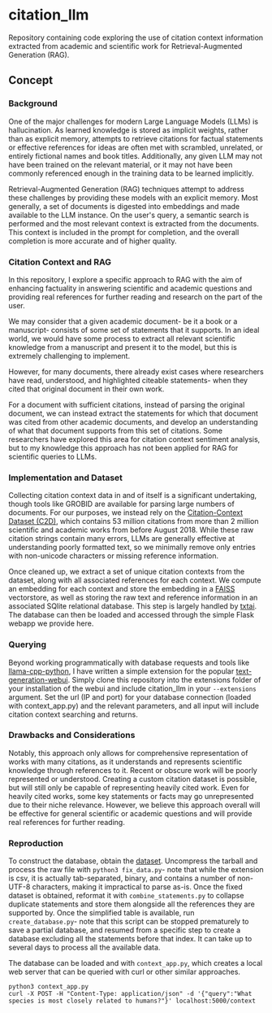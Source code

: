 # citation_llm
Repository containing code exploring the use of citation context information extracted from academic and scientific work for Retrieval-Augmented Generation (RAG).

## Concept

### Background 

One of the major challenges for modern Large Language Models (LLMs) is hallucination. As learned knowledge is stored as implicit weights, rather than as explicit memory, attempts to retrieve citations for factual statements or effective references for ideas are often met with scrambled, unrelated, or entirely fictional names and book titles. Additionally, any given LLM may not have been trained on the relevant material, or it may not have been commonly referenced enough in the training data to be learned implicitly.

Retrieval-Augmented Generation (RAG) techniques attempt to address these challenges by providing these models with an explicit memory. Most generally, a set of documents is digested into embeddings and made available to the LLM instance. On the user's query, a semantic search is performed and the most relevant context is extracted from the documents. This context is included in the prompt for completion, and the overall completion is more accurate and of higher quality.

### Citation Context and RAG

In this repository, I explore a specific approach to RAG with the aim of enhancing factuality in answering scientific and academic questions and providing real references for further reading and research on the part of the user.

We may consider that a given academic document- be it a book or a manuscript- consists of some set of statements that it supports. In an ideal world, we would have some process to extract all relevant scientific knowledge from a manuscript and present it to the model, but this is extremely challenging to implement.

However, for many documents, there already exist cases where researchers have read, understood, and highlighted citeable statements- when they cited that original document in their own work.

For a document with sufficient citations, instead of parsing the original document, we can instead extract the statements for which that document was cited from other academic documents, and develop an understanding of what that document supports from this set of citations. Some researchers have explored this area for citation context sentiment analysis, but to my knowledge this approach has not been applied for RAG for scientific queries to LLMs.

### Implementation and Dataset

Collecting citation context data in and of itself is a significant undertaking, though tools like GROBID are available for parsing large numbers of documents. For our purposes, we instead rely on the [Citation-Context Dataset (C2D)](https://ordo.open.ac.uk/articles/dataset/Citation-Context_Dataset_C2D_/6865298/1), which contains 53 million citations from more than 2 million scientific and academic works from before August 2018. While these raw citation strings contain many errors, LLMs are generally effective at understanding poorly formatted text, so we minimally remove only entries with non-unicode characters or missing reference information.

Once cleaned up, we extract a set of unique citation contexts from the dataset, along with all associated references for each context. We compute an embedding for each context and store the embedding in a [FAISS](https://github.com/facebookresearch/faiss) vectorstore, as well as storing the raw text and reference information in an associated SQlite relational database. This step is largely handled by [txtai](https://github.com/neuml/txtai). The database can then be loaded and accessed through the simple Flask webapp we provide here.

### Querying

Beyond working programmatically with database requests and tools like [llama-cpp-python](https://github.com/abetlen/llama-cpp-python), I have written a simple extension for the popular [text-generation-webui](https://github.com/oobabooga/text-generation-webui). Simply clone this repository into the extensions folder of your installation of the webui and include citation_llm in your `--extensions` argument. Set the url (IP and port) for your database connection (loaded with context_app.py) and the relevant parameters, and all input will include citation context searching and returns.

### Drawbacks and Considerations

Notably, this approach only allows for comprehensive representation of works with many citations, as it understands and represents scientific knowledge through references to it. Recent or obscure work will be poorly represented or understood. Creating a custom citation dataset is possible, but will still only be capable of representing heavily cited work. Even for heavily cited works, some key statements or facts may go unrepresented due to their niche relevance. However, we believe this approach overall will be effective for general scientific or academic questions and will provide real references for further reading.

### Reproduction

To construct the database, obtain the [dataset](https://ordo.open.ac.uk/articles/dataset/Citation-Context_Dataset_C2D_/6865298/1). Uncompress the tarball and process the raw file with `python3 fix_data.py`- note that while the extension is csv, it is actually tab-separated, binary, and contains a number of non-UTF-8 characters, making it impractical to parse as-is. Once the fixed dataset is obtained, reformat it with `combine_statements.py` to collapse duplicate statements and store them alongside all the references they are supported by. Once the simplified table is available, run `create_database.py`- note that this script can be stopped prematurely to save a partial database, and resumed from a specific step to create a database excluding all the statements before that index. It can take up to several days to process all the available data.

The database can be loaded and with `context_app.py`, which creates a local web server that can be queried with curl or other similar approaches.

```
python3 context_app.py
curl -X POST -H "Content-Type: application/json" -d '{"query":"What species is most closely related to humans?"}' localhost:5000/context
```

